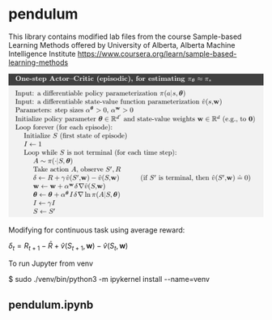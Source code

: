 # pendulum

This library contains modified lab files from the course Sample-based Learning Methods offered by
University of Alberta, Alberta Machine Intelligence Institute
https://www.coursera.org/learn/sample-based-learning-methods

![error](https://github.com/holmen1/robots/blob/master/pendulum/images/actor-critic.png)

Modifying for continuous task using average reward:

$\delta_t = R_{t+1} - \bar{R} + \hat{v}(S_{t+1}, \mathbf{w}) - \hat{v}(S_{t}, \mathbf{w}) \hspace{6em}$

To run Jupyter from venv

$ sudo ./venv/bin/python3 -m ipykernel install --name=venv


## pendulum.ipynb


